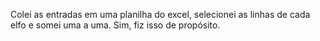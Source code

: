 Colei as entradas em uma planilha do excel, selecionei as linhas de cada elfo e somei uma a uma. 
Sim, fiz isso de propósito.